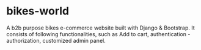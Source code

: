 # bikes-world
A b2b purpose bikes e-commerce website built with Django &amp; Bootstrap. It consists of following functionalities, such as Add to cart, authentication - authorization, customized admin panel.
